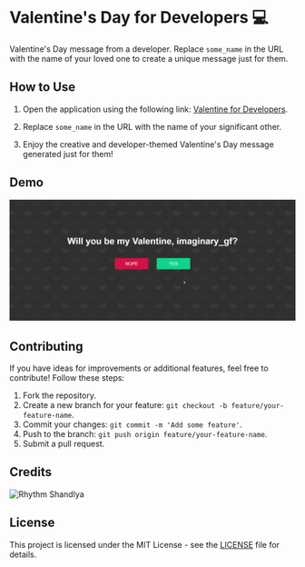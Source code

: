 # Valentine's Day for Developers 💻

Valentine's Day message from a developer. Replace `some_name` in the URL with the name of your loved one to create a unique message just for them.

## How to Use

1. Open the application using the following link: [Valentine for Developers](https://rhythmshandlya.github.io/valentine-for-developers/?name=some_name).

2. Replace `some_name` in the URL with the name of your significant other.

3. Enjoy the creative and developer-themed Valentine's Day message generated just for them!

## Demo

![Valentine for Developers Demo](/assets/demo.gif)

## Contributing

If you have ideas for improvements or additional features, feel free to contribute! Follow these steps:

1. Fork the repository.
2. Create a new branch for your feature: `git checkout -b feature/your-feature-name`.
3. Commit your changes: `git commit -m 'Add some feature'`.
4. Push to the branch: `git push origin feature/your-feature-name`.
5. Submit a pull request.

## Credits

![Rhythm Shandlya](https://twitter.com/RhythmShandlya)

## License

This project is licensed under the MIT License - see the [LICENSE](LICENSE) file for details.
